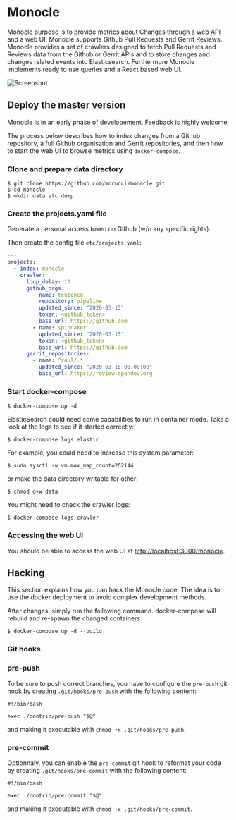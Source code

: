 # Monocle

Monocle purpose is to provide metrics about Changes through a web API and a web UI. Monocle supports Github Pull Requests and Gerrit Reviews. Monocle provides a set of crawlers designed to fetch Pull Requests and Reviews data from the Github or Gerrit APIs and to store changes and changes related events into Elasticsearch. Furthermore Monocle implements ready to use queries and a React based web UI.

![Screenshot](https://user-images.githubusercontent.com/529708/78028243-fc958980-735e-11ea-8fd4-f5ecfb6af02a.png)

## Deploy the master version

Monocle is in an early phase of developement. Feedback is highly welcome.

The process below describes how to index changes from a Github repository, a full Github organisation and Gerrit repositories, and then how to start the web UI to browse metrics using `docker-compose`.

### Clone and prepare data directory

```Shell
$ git clone https://github.com/morucci/monocle.git
$ cd monocle
$ mkdir data etc dump
```

### Create the projects.yaml file

Generate a personal access token on Github (w/o any specific rights).

Then create the config file `etc/projects.yaml`:

```YAML
---
projects:
  - index: monocle
    crawler:
      loop_delay: 10
      github_orgs:
        - name: tektoncd
          repository: pipeline
          updated_since: "2020-03-15"
          token: <github_token>
          base_url: https://github.com
        - name: spinnaker
          updated_since: "2020-03-15"
          token: <github_token>
          base_url: https://github.com
      gerrit_repositories:
        - name: ^zuul/.*
          updated_since: "2020-03-15 00:00:00"
          base_url: https://review.opendev.org
```

### Start docker-compose

```ShellSession
$ docker-compose up -d
```

ElasticSearch could need some capabilities to run in container
mode. Take a look at the logs to see if it started correctly:

```ShellSession
$ docker-compose logs elastic
```

For example, you could need to increase this system parameter:

```ShellSession
$ sudo sysctl -w vm.max_map_count=262144
```

or make the data directory writable for other:

```ShellSession
$ chmod o+w data
```

You might need to check the crawler logs:

```ShellSession
$ docker-compose logs crawler
```

### Accessing the web UI

You should be able to access the web UI at <http://localhost:3000/monocle>.

## Hacking

This section explains how you can hack the Monocle code. The idea is to use
the docker deployment to avoid complex development methods.

After changes, simply run the following command. docker-compose will
rebuild and re-spawn the changed containers:

```ShellSession
$ docker-compose up -d --build
```

### Git hooks

### pre-push

To be sure to push correct branches, you have to configure the
`pre-push` git hook by creating `.git/hooks/pre-push` with the
following content:

```Shell
#!/bin/bash

exec ./contrib/pre-push "$@"
```

and making it executable with `chmod +x .git/hooks/pre-push`.

### pre-commit

Optionnaly, you can enable the `pre-commit` git hook to reformat your
code by creating `.git/hooks/pre-commit` with the following
content:

```Shell
#!/bin/bash

exec ./contrib/pre-commit "$@"
```

and making it executable with `chmod +x .git/hooks/pre-commit`.
